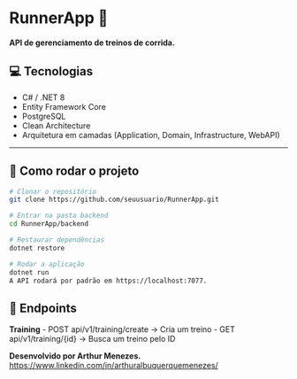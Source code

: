 # RunnerApp 🏃

**API de gerenciamento de treinos de corrida.**

## 💻 Tecnologias
- C# / .NET 8
- Entity Framework Core
- PostgreSQL
- Clean Architecture
- Arquitetura em camadas (Application, Domain, Infrastructure, WebAPI)

---

## 🚀 Como rodar o projeto

```bash
# Clonar o repositório
git clone https://github.com/seuusuario/RunnerApp.git

# Entrar na pasta backend
cd RunnerApp/backend

# Restaurar dependências
dotnet restore

# Rodar a aplicação
dotnet run
A API rodará por padrão em https://localhost:7077.
```

<h2 id="technologies">🚀 Endpoints</h2>
<b>Training</b>
- POST api/v1/training/create → Cria um treino
- GET api/v1/training/{id} → Busca um treino pelo ID

<b>Desenvolvido por Arthur Menezes.</b>
https://www.linkedin.com/in/arthuralbuquerquemenezes/
